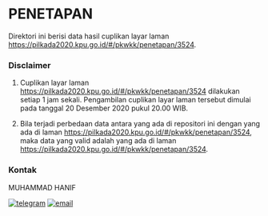 # PENETAPAN

Direktori ini berisi data hasil cuplikan layar laman https://pilkada2020.kpu.go.id/#/pkwkk/penetapan/3524.

### Disclaimer

1. Cuplikan layar laman https://pilkada2020.kpu.go.id/#/pkwkk/penetapan/3524 dilakukan setiap 1 jam sekali. Pengambilan cuplikan layar laman tersebut dimulai pada tanggal 20 Desember 2020 pukul 20.00 WIB.

2. Bila terjadi perbedaan data antara yang ada di repositori ini dengan yang ada di laman https://pilkada2020.kpu.go.id/#/pkwkk/penetapan/3524, maka data yang valid adalah yang ada di laman https://pilkada2020.kpu.go.id/#/pkwkk/penetapan/3524.

### Kontak

MUHAMMAD HANIF

[![telegram](https://img.shields.io/badge/telegram-@muhammad__hanif-blue)](https://t.me/muhammad_hanif) [![email](https://img.shields.io/badge/email-moehammadhanif@gmail.com-white)](mailto:moehammadhanif@gmail.com)


